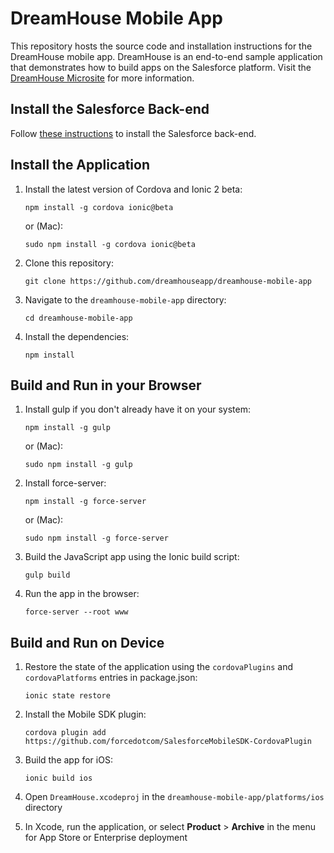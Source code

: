 # DreamHouse Mobile App

This repository hosts the source code and installation instructions for the DreamHouse mobile app. DreamHouse is an end-to-end sample application that demonstrates how to build apps on the Salesforce platform. Visit the [DreamHouse Microsite](http://dreamhouse-site.herokuapp.com/) for more information.


## Install the Salesforce Back-end

Follow [these instructions](http://dreamhouse-site.herokuapp.com/installation/) to install the Salesforce back-end.

## Install the Application

1. Install the latest version of Cordova and Ionic 2 beta:
    ```
    npm install -g cordova ionic@beta
    ```

    or (Mac):
    ```
    sudo npm install -g cordova ionic@beta
    ```

1. Clone this repository:
    ```
    git clone https://github.com/dreamhouseapp/dreamhouse-mobile-app
    ```
    
1. Navigate to the `dreamhouse-mobile-app` directory:
    ```
    cd dreamhouse-mobile-app
    ```

1. Install the dependencies:
    ```
    npm install
    ```
    
## Build and Run in your Browser    

1. Install gulp if you don't already have it on your system:
    ```
    npm install -g gulp
    ```

    or (Mac):
    ```
    sudo npm install -g gulp
    ```

1. Install force-server:
    ```
    npm install -g force-server
    ```

    or (Mac):
    ```
    sudo npm install -g force-server
    ```

1. Build the JavaScript app using the Ionic build script:
    ```
    gulp build
    ```

1. Run the app in the browser:
    ```
    force-server --root www
    ```
        
## Build and Run on Device

1. Restore the state of the application using the `cordovaPlugins` and `cordovaPlatforms` entries in package.json:
    ```
    ionic state restore
    ```

1. Install the Mobile SDK plugin:
    ```
    cordova plugin add https://github.com/forcedotcom/SalesforceMobileSDK-CordovaPlugin
    ```

1. Build the app for iOS:
    ```
    ionic build ios
    ```

1. Open ```DreamHouse.xcodeproj``` in the ```dreamhouse-mobile-app/platforms/ios``` directory  

1. In Xcode, run the application, or select **Product** > **Archive** in the menu for App Store or Enterprise deployment